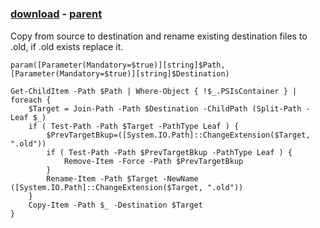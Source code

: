 ﻿---
pid:            1551
poster:         Thell
title:          
date:           2009-12-20 09:19:00
format:         posh
parent:         1550
parent:         1550

---

# 

### [download](1551.ps1) - [parent](1550.md)

Copy from source to destination and rename existing destination files to .old, if .old exists replace it.

```posh
param([Parameter(Mandatory=$true)][string]$Path,[Parameter(Mandatory=$true)][string]$Destination)

Get-ChildItem -Path $Path | Where-Object { !$_.PSIsContainer } | foreach {
	$Target = Join-Path -Path $Destination -ChildPath (Split-Path -Leaf $_)
	if ( Test-Path -Path $Target -PathType Leaf ) {
		$PrevTargetBkup=([System.IO.Path]::ChangeExtension($Target, ".old"))
		if ( Test-Path -Path $PrevTargetBkup -PathType Leaf ) {
			Remove-Item -Force -Path $PrevTargetBkup
		}
		Rename-Item -Path $Target -NewName ([System.IO.Path]::ChangeExtension($Target, ".old"))
	}
	Copy-Item -Path $_ -Destination $Target
}
```

